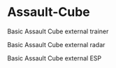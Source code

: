 # Assault-Cube

Basic Assault Cube external trainer

Basic Assault Cube external radar

Basic Assault Cube external ESP
